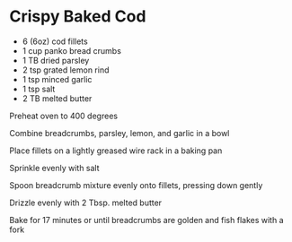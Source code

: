 # Crispy Baked Cod

* 6 (6oz) cod fillets
* 1 cup panko bread crumbs
* 1 TB dried parsley
* 2 tsp grated lemon rind
* 1 tsp minced garlic
* 1 tsp salt
* 2 TB melted butter


Preheat oven to 400 degrees

Combine breadcrumbs, parsley, lemon, and garlic in a bowl

Place fillets on a lightly greased wire rack in a baking pan

Sprinkle evenly with salt

Spoon breadcrumb mixture evenly onto fillets, pressing down gently

Drizzle evenly with 2 Tbsp. melted butter

Bake for 17 minutes or until breadcrumbs are golden and fish flakes with a fork





